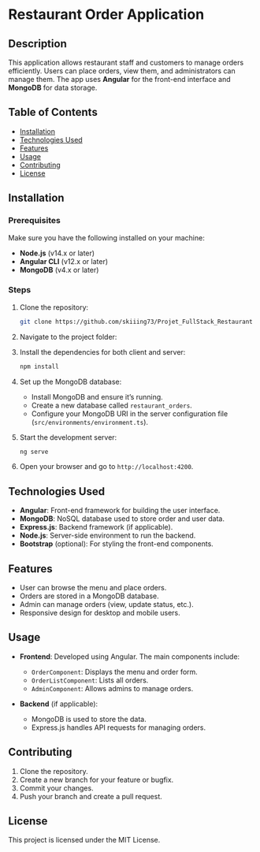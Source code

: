 # Restaurant Order Application

## Description
This application allows restaurant staff and customers to manage orders efficiently. Users can place orders, view them, and administrators can manage them. The app uses **Angular** for the front-end interface and **MongoDB** for data storage.

## Table of Contents
- [Installation](#installation)
- [Technologies Used](#technologies-used)
- [Features](#features)
- [Usage](#usage)
- [Contributing](#contributing)
- [License](#license)

## Installation

### Prerequisites
Make sure you have the following installed on your machine:
- **Node.js** (v14.x or later)
- **Angular CLI** (v12.x or later)
- **MongoDB** (v4.x or later)

### Steps

1. Clone the repository:
   ```bash
   git clone https://github.com/skiiing73/Projet_FullStack_Restaurant
   ```

2. Navigate to the project folder:

3. Install the dependencies for both client and server:
   ```bash
   npm install
   ```

4. Set up the MongoDB database:
   - Install MongoDB and ensure it’s running.
   - Create a new database called `restaurant_orders`.
   - Configure your MongoDB URI in the server configuration file (`src/environments/environment.ts`).

5. Start the development server:
   ```bash
   ng serve
   ```

6. Open your browser and go to `http://localhost:4200`.

## Technologies Used

- **Angular**: Front-end framework for building the user interface.
- **MongoDB**: NoSQL database used to store order and user data.
- **Express.js**: Backend framework (if applicable).
- **Node.js**: Server-side environment to run the backend.
- **Bootstrap** (optional): For styling the front-end components.

## Features
- User can browse the menu and place orders.
- Orders are stored in a MongoDB database.
- Admin can manage orders (view, update status, etc.).
- Responsive design for desktop and mobile users.

## Usage

- **Frontend**: Developed using Angular. The main components include:
  - `OrderComponent`: Displays the menu and order form.
  - `OrderListComponent`: Lists all orders.
  - `AdminComponent`: Allows admins to manage orders.

- **Backend** (if applicable): 
  - MongoDB is used to store the data.
  - Express.js handles API requests for managing orders.

## Contributing
1. Clone the repository.
2. Create a new branch for your feature or bugfix.
3. Commit your changes.
4. Push your branch and create a pull request.

## License
This project is licensed under the MIT License.
